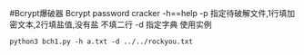 #Bcrypt爆破器
Bcrypt password cracker
-h==help
-p  指定待破解文件,1行填加密文本,2行填盐值,没有盐
不填二行
-d 指定字典
使用实例

``
python3 bch1.py -h a.txt -d ../../rockyou.txt
``
